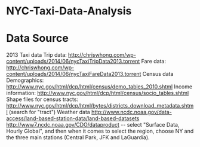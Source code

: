 # NYC-Taxi-Data-Analysis


# Data Source<br>

2013 Taxi data
Trip data: http://chriswhong.com/wp-content/uploads/2014/06/nycTaxiTripData2013.torrent
Fare data: http://chriswhong.com/wp-content/uploads/2014/06/nycTaxiFareData2013.torrent
Census data
Demographics: http://www.nyc.gov/html/dcp/html/census/demo_tables_2010.shtml
Income information: http://www.nyc.gov/html/dcp/html/census/socio_tables.shtml
Shape files for census tracts: http://www.nyc.gov/html/dcp/html/bytes/districts_download_metadata.shtml (search for "tract")
Weather data
http://www.ncdc.noaa.gov/data-access/land-based-station-data/land-based-datasets
http://www7.ncdc.noaa.gov/CDO/dataproduct -- select "Surface Data, Hourly Global", and then when it comes to select the region, choose NY and the three main stations (Central Park, JFK and LaGuardia).


